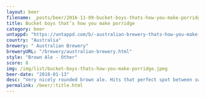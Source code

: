 ```yaml
---
layout: beer
filename: _posts/beer/2016-11-09-bucket-boys-thats-how-you-make-porridge.md
title: Bucket boys that’s how you make porridge
category: beer
untappd: "https://untappd.com/b/-australian-brewery-thats-how-you-make-porridge/2177237"
country: "Australia"
brewery: " Australian Brewery"
breweryURL: "/brewery/australian-brewery.html"
style: "Brown Ale - Other"
score: 8
img: /img/list/bucket-boys-thats-how-you-make-porridge.jpeg
beer-date: "2018-01-13"
desc: "Very nicely rounded brown ale. Hits that perfect spot between sweet and bitter and even if you think it’s not your cup of tea to start it grows on you really quickly"
permalink: /beer/:title.html
---
```

